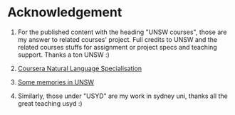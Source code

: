 # Acknowledgement

1. For the published content with the heading "UNSW courses", those are my answer to related courses' project. Full credits to UNSW and the related courses stuffs for assignment or project specs and teaching support. Thanks a ton UNSW :)

2. [Coursera Natural Language Specialisation](https://www.coursera.org/specializations/natural-language-processing)

3. [Some memories in UNSW](https://postsent.github.io/2021/12/11/courses/)

4. Similarly, those under "USYD" are my work in sydney uni, thanks all the great teaching usyd :)

